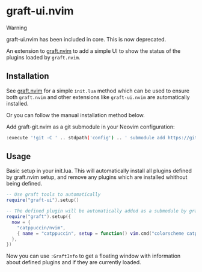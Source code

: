 # graft-ui.nvim

> [!WARNING]
> graft-ui.nvim has been included in core. This is now deprecated.

An extension to [graft.nvim](https://github.com/tlj/graft.nvim) to add a simple UI to show the status of the plugins loaded
by `graft.nvim`.

## Installation

See [graft.nvim](https://github.com/tlj/graft.nvim) for a simple `init.lua` method which can be used to ensure 
both `graft.nvim` and other extensions like `graft-ui.nvim` are automatically installed.

Or you can follow the manual installation method below.

Add graft-git.nvim as a git submodule in your Neovim configuration:

```bash
:execute '!git -C ' .. stdpath('config') .. ' submodule add https://github.com/tlj/graft-ui.nvim pack/graft/start/graft-ui.nvim'
```

## Usage

Basic setup in your init.lua. This will automatically install all plugins defined by graft.nvim setup,
and remove any plugins which are installed whithout being defined.

```lua
-- Use graft tools to automatically 
require("graft-ui").setup()

-- The defined plugin will be automatically added as a submodule by graft-git.nvim
require("graft").setup({ 
  now = {
    "catppuccin/nvim", 
    { name = "catppuccin", setup = function() vim.cmd("colorscheme catppuccin-mocha") end } }
  },
})
```

Now you can use `:GraftInfo` to get a floating window with information about defined plugins and if they are currently
loaded.


